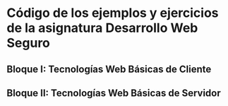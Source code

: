 # Código de los ejemplos y ejercicios de la asignatura Desarrollo Web Seguro

## Bloque I: Tecnologías Web Básicas de Cliente

## Bloque II: Tecnologías Web Básicas de Servidor
